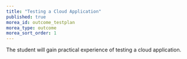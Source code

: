 ```yaml
---
title: "Testing a Cloud Application"
published: true
morea_id: outcome_testplan
morea_type: outcome
morea_sort_order: 1
---
```

The student will gain practical experience of testing a cloud application.